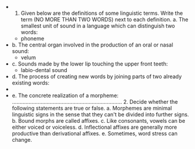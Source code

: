 - 1. Given below are the definitions of some linguistic terms. Write the term (NO MORE THAN TWO WORDS) next to each definition.
  a. The smallest unit of sound in a language which can distinguish two words:
	- phoneme
- b. The central organ involved in the production of an oral or nasal sound:
	- velum
- c. Sounds made by the lower lip touching the upper front teeth:
	- labio-dental sound
- d. The process of creating new words by joining parts of two already existing words:
-
- e. The concrete realization of a morpheme: …………………………...........................................
  2. Decide whether the following statements are true or false.
  a. Morphemes are minimal linguistic signs in the sense that they can't be divided into further signs.
  b. Bound morphs are called affixes.
  c. Like consonants, vowels can be either voiced or voiceless.
  d. Inflectional affixes are generally more productive than derivational affixes.
  e. Sometimes, word stress can change.
